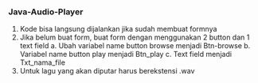 ### Java-Audio-Player
1. Kode bisa langsung dijalankan jika sudah membuat formnya
2. Jika belum buat form, buat form dengan menggunakan 2 button dan 1 text field
   a. Ubah variabel name button browse menjadi Btn-browse
   b. Variabel name button play menjadi Btn_play
   c. Text field menjadi Txt_nama_file
3. Untuk lagu yang akan diputar harus berekstensi .wav
